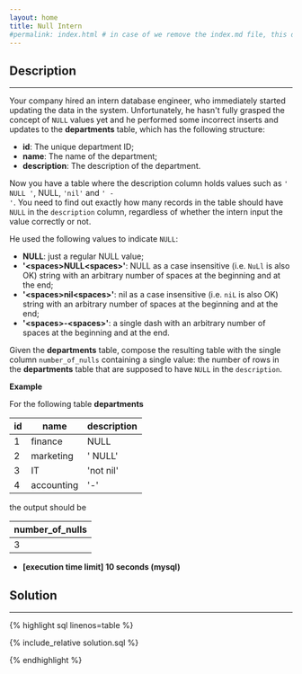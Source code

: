 ```yaml
---
layout: home
title: Null Intern
#permalink: index.html # in case of we remove the index.md file, this doc will be the index page
---
```


<div class="row">
<div class="columnStmt" markdown="1">

## Description

---

Your company hired an intern database engineer, who immediately started updating the data in the system. Unfortunately, he hasn't fully grasped the concept of <code>NULL</code> values yet and he performed some incorrect inserts and updates to the **departments** table, which has the following structure:

- **id**: The unique department ID;
- **name**: The name of the department;
- **description**: The description of the department.

Now you have a table where the description column holds values such as <code>' NULL '</code>, NULL, <code>'nil'</code> and <code>' - '</code>. You need to find out exactly how many records in the table should have <code>NULL</code> in the <code>description</code> column, regardless of whether the intern input the value correctly or not.

He used the following values to indicate <code>NULL</code>:

- **NULL**: just a regular NULL value;
- **'&#60;spaces&#62;NULL&#60;spaces&#62;'**: NULL as a case insensitive (i.e. <code>NuLl</code> is also OK) string with an arbitrary number of spaces at the beginning and at the end;
- **'&#60;spaces&#62;nil&#60;spaces&#62;'**: nil as a case insensitive (i.e. <code>niL</code> is also OK) string with an arbitrary number of spaces at the beginning and at the end;
- **'&#60;spaces&#62;-&#60;spaces&#62;'**: a single dash with an arbitrary number of spaces at the beginning and at the end.

Given the **departments** table, compose the resulting table with the single column <code>number_of_nulls</code> containing a single value: the number of rows in the **departments** table that are supposed to have <code>NULL</code> in the <code>description</code>.

**Example**

For the following table **departments**

| id  | name       | description |
| --- | ---------- | ----------- |
| 1   | finance    | NULL        |
| 2   | marketing  | ' NULL'     |
| 3   | IT         | 'not nil'   |
| 4   | accounting | '-'         |

the output should be

| number_of_nulls |
| --------------- |
| 3               |

- **[execution time limit] 10 seconds (mysql)**

</div>
<div class="columnSol" markdown="1">

## Solution

---

{% highlight sql linenos=table %}

{% include_relative solution.sql %}

{% endhighlight %}

</div>
</div>

